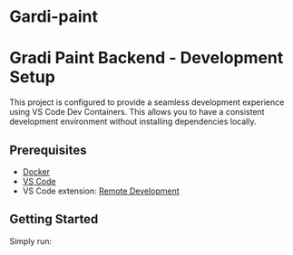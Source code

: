 # Gardi-paint

# Gradi Paint Backend - Development Setup

This project is configured to provide a seamless development experience using VS Code Dev Containers. This allows you to have a consistent development environment without installing dependencies locally.

## Prerequisites

- [Docker](https://docs.docker.com/get-docker/)
- [VS Code](https://code.visualstudio.com/)
- VS Code extension: [Remote Development](https://marketplace.visualstudio.com/items?itemName=ms-vscode-remote.vscode-remote-extensionpack)

## Getting Started

Simply run: